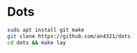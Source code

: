 # Dots

```sh
sudo apt install git make
git clone https://github.com/an4321/dots
cd dots && make lay
```
